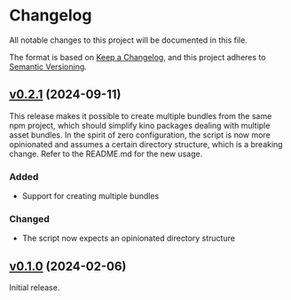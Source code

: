 # Changelog

All notable changes to this project will be documented in this file.

The format is based on [Keep a Changelog](https://keepachangelog.com/en/1.0.0/),
and this project adheres to [Semantic Versioning](https://semver.org/spec/v2.0.0.html).

## [v0.2.1](https://github.com/livebook-dev/kino-bundler/tree/v0.2.1) (2024-09-11)

This release makes it possible to create multiple bundles from the same npm project, which should simplify kino packages dealing with multiple asset bundles. In the spirit of zero configuration, the script is now more opinionated and assumes a certain directory structure, which is a breaking change. Refer to the README.md for the new usage.

### Added

* Support for creating multiple bundles

### Changed

* The script now expects an opinionated directory structure

## [v0.1.0](https://github.com/livebook-dev/kino-bundler/tree/v0.1.0) (2024-02-06)

Initial release.
